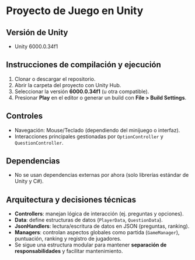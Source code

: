 # Proyecto de Juego en Unity

## Versión de Unity
- Unity 6000.0.34f1  

## Instrucciones de compilación y ejecución
1. Clonar o descargar el repositorio.
2. Abrir la carpeta del proyecto con Unity Hub.
3. Seleccionar la versión **6000.0.34f1** (u otra compatible).
4. Presionar **Play** en el editor o generar un build con **File > Build Settings**.

## Controles
- Navegación: Mouse/Teclado (dependiendo del minijuego o interfaz).
- Interacciones principales gestionadas por `OptionController` y `QuestionController`.

## Dependencias
- No se usan dependencias externas por ahora (solo librerías estándar de Unity y C#).

## Arquitectura y decisiones técnicas
- **Controllers**: manejan lógica de interacción (ej. preguntas y opciones).
- **Data**: define estructuras de datos (`PlayerData`, `QuestionData`).
- **JsonHandlers**: lectura/escritura de datos en JSON (preguntas, ranking).
- **Managers**: controlan aspectos globales como partida (`GameManager`), puntuación, ranking y registro de jugadores.
- Se sigue una estructura modular para mantener **separación de responsabilidades** y facilitar mantenimiento.
